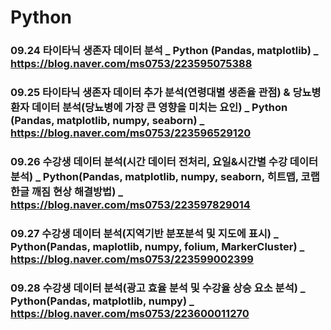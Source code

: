 # Python

### 09.24 타이타닉 생존자 데이터 분석 _ Python (Pandas, matplotlib) _ https://blog.naver.com/ms0753/223595075388
### 09.25 타이타닉 생존자 데이터 추가 분석(연령대별 생존율 관점) & 당뇨병 환자 데이터 분석(당뇨병에 가장 큰 영향을 미치는 요인) _ Python (Pandas, matplotlib, numpy, seaborn) _  https://blog.naver.com/ms0753/223596529120
### 09.26 수강생 데이터 분석(시간 데이터 전처리, 요일&시간별 수강 데이터 분석) _ Python(Pandas, matplotlib, numpy, seaborn, 히트맵, 코랩 한글 깨짐 현상 해결방법) _ https://blog.naver.com/ms0753/223597829014
### 09.27 수강생 데이터 분석(지역기반 분포분석 및 지도에 표시) _ Python(Pandas, maplotlib, numpy, folium, MarkerCluster) _ https://blog.naver.com/ms0753/223599002399
### 09.28 수강생 데이터 분석(광고 효율 분석 및 수강율 상승 요소 분석) _ Python(Pandas, matplotlib, numpy) _ https://blog.naver.com/ms0753/223600011270
